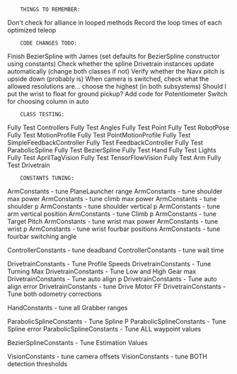         THINGS TO REMEMBER:
Don't check for alliance in looped methods
Record the loop times of each optimized teleop

        CODE CHANGES TODO:
Finish BezierSpline with James (set defaults for BezierSpline constructor using constants)
Check whether the spline Drivetrain instances update automatically (change both classes if not)
Verify whether the Navx pitch is upside down (probably is)
When camera is switched, check what the allowed resolutions are... choose the highest (in both subsystems)
Should I put the wrist to float for ground pickup?
Add code for Potentiometer Switch for choosing column in auto

        CLASS TESTING:
Fully Test Controllers
Fully Test Angles
Fully Test Point
Fully Test RobotPose
Fully Test MotionProfile
Fully Test PointMotionProfile
Fully Test SimpleFeedbackController
Fully Test FeedbackController
Fully Test ParabolicSpline
Fully Test BezierSpline
Fully Test Hand
Fully Test Lights
Fully Test AprilTagVision
Fully Test TensorFlowVision
Fully Test Arm
Fully Test Drivetrain

        CONSTANTS TUNING:
ArmConstants - tune PlaneLauncher range
ArmConstants - tune shoulder max power
ArmConstants - tune climb max power
ArmConstants - tune shoulder p
ArmConstants - tune shoulder vertical p
ArmConstants - tune arm vertical position
ArmConstants - tune Climb p
ArmConstants - tune Target Pitch
ArmConstants - tune wrist max power
ArmConstants - tune wrist p
ArmConstants - tune wrist fourbar positions
ArmConstants - tune fourbar switching angle

ControllerConstants - tune deadband
ControllerConstants - tune wait time

DrivetrainConstants - Tune Profile Speeds
DrivetrainConstants - Tune Turning Max
DrivetrainConstants - Tune Low and High Gear max
DrivetrainConstants - Tune auto align p
DrivetrainConstants - Tune auto align error
DrivetrainConstants - tune Drive Motor FF
DrivetrainConstants - Tune both odometry corrections

HandConstants - tune all Grabber ranges

ParabolicSplineConstants - Tune Spline P
ParabolicSplineConstants - Tune Spline error
ParabolicSplineConstants - Tune ALL waypoint values

BezierSplineConstants - Tune Estimation Values

VisionConstants - tune camera offsets
VisionConstants - tune BOTH detection thresholds